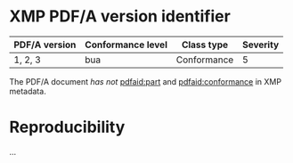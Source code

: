 # XMP PDF/A version identifier

| PDF/A version | Conformance level | Class type  | Severity |
| ------------- | ----------------- | ----------  | -------- |
| 1, 2, 3       | bua               | Conformance | 5        |

The PDF/A document _has not_ <pdfaid:part> and <pdfaid:conformance> in XMP metadata.
# Reproducibility
...
